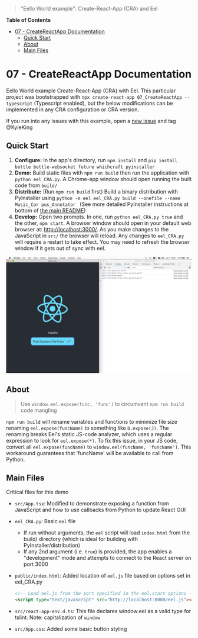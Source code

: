 > "Eello World example": Create-React-App (CRA) and Eel

**Table of Contents**

<!-- TOC -->

- [07 - CreateReactApp Documentation](#07---createreactapp-documentation)
    - [Quick Start](#quick-start)
    - [About](#about)
    - [Main Files](#main-files)

<!-- /TOC -->

# 07 - CreateReactApp Documentation

Eello World example Create-React-App (CRA) with Eel. This particular project was bootstrapped with `npx create-react-app 07_CreateReactApp --typescript` (Typescript enabled), but the below modifications can be implemented in any CRA configuration or CRA version.

If you run into any issues with this example, open a [new issue](https://github.com/ChrisKnott/Eel/issues/new) and tag @KyleKing

## Quick Start

1. **Configure:** In the app's directory, run `npm install` and `pip install bottle bottle-websocket future whichcraft pyinstaller`
2. **Demo:** Build static files with `npm run build` then run the application with `python eel_CRA.py`. A Chrome-app window should open running the built code from `build/`
3. **Distribute:** (Run `npm run build` first) Build a binary distribution with PyInstaller using `python -m eel eel_CRA.py build --onefile --name Music_Cor
pus_Annotator
` (See more detailed PyInstaller instructions at bottom of [the main README](https://github.com/ChrisKnott/Eel))
4. **Develop:** Open two prompts. In one, run  `python eel_CRA.py true` and the other, `npm start`. A browser window should open in your default web browser at: [http://localhost:3000/](http://localhost:3000/). As you make changes to the JavaScript in `src/` the browser will reload. Any changes to `eel_CRA.py` will require a restart to take effect. You may need to refresh the browser window if it gets out of sync with eel.

![Demo.png](Demo.png)

## About

> Use `window.eel.expose(func, 'func')` to circumvent `npm run build` code mangling

`npm run build` will rename variables and functions to minimize file size renaming `eel.expose(funcName)` to something like `D.expose(J)`. The renaming breaks Eel's static JS-code analyzer, which uses a regular expression to look for `eel.expose(*)`. To fix this issue, in your JS code, convert all `eel.expose(funcName)` to `window.eel(funcName, 'funcName')`. This workaround guarantees that 'funcName' will be available to call from Python.

## Main Files

Critical files for this demo

- `src/App.tsx`: Modified to demonstrate exposing a function from JavaScript and how to use callbacks from Python to update React GUI
- `eel_CRA.py`: Basic `eel` file
  - If run without arguments, the `eel` script will load `index.html` from the build/ directory (which is ideal for building with PyInstaller/distribution)
  - If any 2nd argument (i.e. `true`) is provided, the app enables a "development" mode and attempts to connect to the React server on port 3000
- `public/index.html`: Added location of `eel.js` file based on options set in eel_CRA.py

  ```html
  <!-- Load eel.js from the port specified in the eel.start options -->
  <script type="text/javascript" src="http://localhost:8080/eel.js"></script>
  ```

- `src/react-app-env.d.ts`: This file declares window.eel as a valid type for tslint. Note: capitalization of `window`
- `src/App.css`: Added some basic button styling

